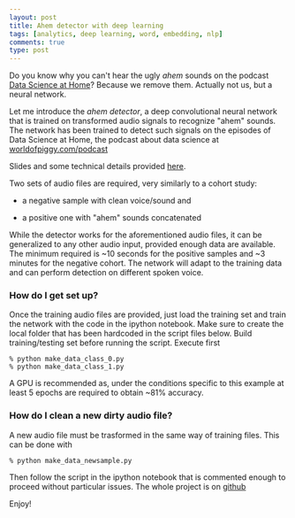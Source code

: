 ```yaml
---
layout: post
title: Ahem detector with deep learning  
tags: [analytics, deep learning, word, embedding, nlp]
comments: true
type: post
---
```


Do you know why you can't hear the ugly *ahem* sounds on the podcast [Data Science at Home](http://worldofpiggy.com/podcast)? 
Because we remove them. Actually not us, but a neural network.

Let me introduce the *ahem detector*, a deep convolutional neural network that is trained on transformed audio 
signals to recognize "ahem" sounds.
The network has been trained to detect such signals on the episodes of Data Science at Home, the podcast about data science at 
[worldofpiggy.com/podcast](http://worldofpiggy.com/podcast) 

Slides and some technical details provided [here](https://docs.google.com/presentation/d/1QXQEOiAMj0uF2_Gafr2bn-kMniUJAIM1PLTFm1mUops/edit?usp=sharing).

Two sets of audio files are required, very similarly to a cohort study:

- a negative sample with clean voice/sound and 

- a positive one with "ahem" sounds concatenated

While the detector works for the aforementioned audio files, it can be generalized to any other audio input, provided enough data 
are available. The minimum required is ~10 seconds for the positive samples and ~3 minutes for the negative cohort. 
The network will adapt to the training data and can perform detection on different spoken voice.


### How do I get set up? ###
Once the training audio files are provided, just load the training set and train the network with the code in the ipython notebook.
Make sure to create the local folder that has been hardcoded in the script files below.
Build training/testing set before running the script. 
Execute first 

    % python make_data_class_0.py
    % python make_data_class_1.py

A GPU is recommended as, under the conditions specific to this example at least 5 epochs are required to obtain ~81% accuracy.


### How do I clean a new dirty audio file?
A new audio file must be trasformed in the same way of training files.
This can be done with

    % python make_data_newsample.py
    
Then follow the script in the ipython notebook that is commented enough to proceed without particular issues.
The whole project is on [github](https://github.com/worldofpiggy/deeplearning-ahem-detector)

Enjoy!
